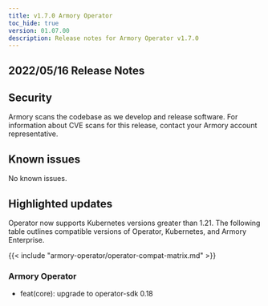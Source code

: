 ```yaml
---
title: v1.7.0 Armory Operator
toc_hide: true
version: 01.07.00
description: Release notes for Armory Operator v1.7.0
---
```


## 2022/05/16 Release Notes

## Security

Armory scans the codebase as we develop and release software. For information about CVE scans for this release, contact your Armory account representative.

## Known issues

No known issues.

## Highlighted updates

Operator now supports Kubernetes versions greater than 1.21. The following
table outlines compatible versions of Operator, Kubernetes, and Armory
Enterprise.

{{< include "armory-operator/operator-compat-matrix.md" >}}

### Armory Operator

* feat(core): upgrade to operator-sdk 0.18

